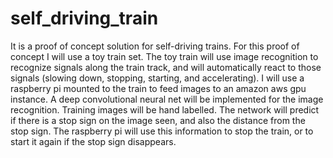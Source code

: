 # self_driving_train

It is a proof of concept solution for self-driving trains. For this proof of concept I will use a toy train set. The toy train will use image recognition to recognize signals along the train track, and will automatically react to those signals (slowing down, stopping, starting, and accelerating). I will use a raspberry pi mounted to the train to feed images to an amazon aws gpu instance. A deep convolutional neural net will be implemented for the image recognition. Training images will be hand labelled. The network will predict if there is a stop sign on the image seen, and also the distance from the stop sign. The raspberry pi will use this information to stop the train, or to start it again if the stop sign disappears.
